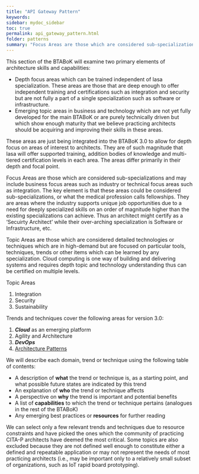 ```yaml
---
title: "API Gateway Pattern"
keywords: 
sidebar: mydoc_sidebar
toc: true
permalink: api_gateway_pattern.html
folder: patterns
summary: "Focus Areas are those which are considered sub-specializations and may include business focus areas such as industry or technical focus areas such as integration."
---
```


This section of the BTABoK will examine two primary elements of architecture skills and capabilities:

* Depth focus areas which can be trained independent of Iasa specialization. These areas are those that are deep enough to offer independent training and certifications such as integration and security but are not fully a part of a single specialization such as software or infrastructure.
* Emerging topic areas in business and technology which are not yet fully developed for the main BTABoK or are purely technically driven but which show enough maturity that we believe practicing architects should be acquiring and improving their skills in these areas.

These areas are just being integrated into the BTABoK 3.0 to allow for depth focus on areas of interest to architects. They are of such magnitude that Iasa will offer supported training, addition bodies of knowledge and multi-tiered certification levels in each area. The areas differ primarily in their depth and focal point.

Focus Areas are those which are considered sub-specializations and may include business focus areas such as industry or technical focus areas such as integration. The key element is that these areas could be considered sub-specializations, or what the medical profession calls fellowships. They are areas where the industry supports unique job opportunities due to a need for deeply specialized skills on an order of magnitude higher than the existing specializations can achieve. Thus an architect might certify as a ‘Secuirty Architect’ while their over-arching specialization is Software or Infrastructure, etc.

Topic Areas are those which are considered detailed technologies or techniques which are in high-demand but are focused on particular tools, techniques, trends or other items which can be learned by any specialization. Cloud computing is one way of building and delivering systems and requires depth topic and technology understanding thus can be certified on multiple levels.

Topic Areas

1. Integration
2. Security
3. Sustainability



Trends and techniques cover the following areas for version 3.0:

1. **_Cloud_** as an emerging platform
2. Agility and Architecture
3. **_DevOps_**
4. [Architecture Patterns](architecture_pattern_repository.md)

We will describe each domain, trend or technique using the following table of contents:

* A description of **what** the trend or technique is, as a starting point, and what possible future states are indicated by this trend
* An explanation of **who** the trend or technique affects
* A perspective on **why** the trend is important and potential benefits
* A list of **capabilities** to which the trend or technique pertains (analogues in the rest of the BTABoK)
* Any emerging best practices or **resources** for further reading

We can select only a few relevant trends and techniques due to resource constraints and have picked the ones which the community of practicing CITA-P architects have deemed the most critical. Some topics are also excluded because they are not defined well enough to constitute either a defined and repeatable application or may not represent the needs of most practicing architects (i.e., may be important only to a relatively small subset of organizations, such as IoT rapid board prototyping).